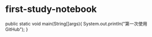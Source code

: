 # first-study-notebook
public static void main(String[]args){
					  			  						System.out.println("第一次使用GitHub");
}
